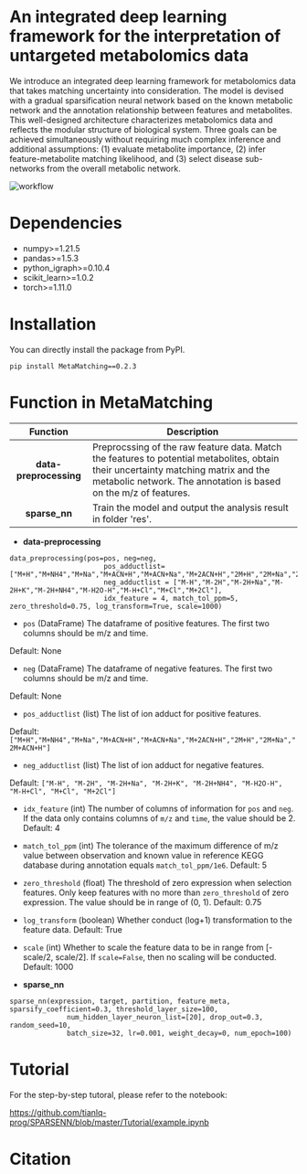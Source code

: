# An integrated deep learning framework for the interpretation of untargeted metabolomics data
We introduce an integrated deep learning framework for metabolomics data that takes matching uncertainty into consideration. The model is devised with a gradual sparsification neural network based on the known metabolic network and the annotation relationship between features and metabolites. This well-designed architecture characterizes metabolomics data and reflects the modular structure of biological system. Three goals can be achieved simultaneously without requiring much complex inference and additional assumptions: (1) evaluate metabolite importance, (2) infer feature-metabolite matching likelihood, and (3) select disease sub-networks from the overall metabolic network. 

![workflow](https://github.com/tianlq-prog/SPARSENN/blob/master/docs/images/workflow.png)

# Dependencies
- numpy>=1.21.5
- pandas>=1.5.3
- python_igraph>=0.10.4
- scikit_learn>=1.0.2
- torch>=1.11.0

# Installation

You can directly install the package from PyPI.

`pip install MetaMatching==0.2.3`

# Function in MetaMatching

|  **Function**  | **Description**                                                                                       |
| :--------------: | ----------------------------------------------------------------------------------------------------------- |
|  **data-preprocessing**  | Preprocssing of the raw feature data. Match the features to potential metabolites, obtain their uncertainty matching matrix and the metabolic network. The annotation is based on the m/z of features. |
| **sparse_nn** | Train the model and output the analysis result in folder 'res'.         |

- **data-preprocessing**


```pythonscript
data_preprocessing(pos=pos, neg=neg, 
                       pos_adductlist=["M+H","M+NH4","M+Na","M+ACN+H","M+ACN+Na","M+2ACN+H","2M+H","2M+Na","2M+ACN+H"], 
                       neg_adductlist = ["M-H","M-2H","M-2H+Na","M-2H+K","M-2H+NH4","M-H2O-H","M-H+Cl","M+Cl","M+2Cl"], 
                       idx_feature = 4, match_tol_ppm=5, zero_threshold=0.75, log_transform=True, scale=1000)
```
- `pos`
(DataFrame) The dataframe of positive features. The first two columns should be m/z and time.

Default: None

- `neg`
(DataFrame) The dataframe of negative features. The first two columns should be m/z and time.

Default: None

- `pos_adductlist`
(list) The list of ion adduct for positive features.

Default: `["M+H","M+NH4","M+Na","M+ACN+H","M+ACN+Na","M+2ACN+H","2M+H","2M+Na","2M+ACN+H"]`

- `neg_adductlist`
(list) The list of ion adduct for negative features.

Default: `["M-H", "M-2H", "M-2H+Na", "M-2H+K", "M-2H+NH4", "M-H2O-H", "M-H+Cl", "M+Cl", "M+2Cl"]`

- `idx_feature`
(int) The number of columns of information for `pos` and `neg`. If the data only contains columns of `m/z` and `time`, the value should be 2.
Default: 4

- `match_tol_ppm`
(int) The tolerance of the maximum difference of m/z value between observation and known value in reference KEGG database during annotation equals `match_tol_ppm/1e6`. 
Default: 5

- `zero_threshold`
(float) The threshold of zero expression when selection features. Only keep features with no more than `zero_threshold` of zero expression. The value should be in range of (0, 1).
Default: 0.75

- `log_transform`
(boolean) Whether conduct (log+1) transformation to the feature data.
Default: True

- `scale`
(int) Whether to scale the feature data to be in range from [-scale/2, scale/2]. If `scale=False`, then no scaling will be conducted.
Default: 1000

- **sparse_nn** 
```pythonscript
sparse_nn(expression, target, partition, feature_meta, sparsify_coefficient=0.3, threshold_layer_size=100, 
              num_hidden_layer_neuron_list=[20], drop_out=0.3, random_seed=10, 
              batch_size=32, lr=0.001, weight_decay=0, num_epoch=100)
```

# Tutorial 

For the step-by-step tutoral, please refer to the notebook:

https://github.com/tianlq-prog/SPARSENN/blob/master/Tutorial/example.ipynb

# Citation
